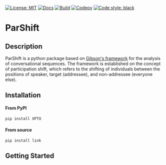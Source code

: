 [![License: MIT](https://img.shields.io/badge/License-MIT-yellow.svg)](https://github.com/bdfsaraiva/py-Participation-Shifts/blob/main/LICENSE)
[![Docs](https://img.shields.io/badge/docs-Passing-green.svg)](https://bdfsaraiva.github.io/parshift)
[![Build](https://github.com/bdfsaraiva/parshift/actions/workflows/ci.yml/badge.svg)](https://github.com/bdfsaraiva/parshift/actions/workflows/ci.yml)
[![Codeov](https://codecov.io/github/bdfsaraiva/parshift/branch/main/graph/badge.svg?token=O5ZCGFW78U)](https://codecov.io/github/bdfsaraiva/parshift)
[![Code style: black](https://img.shields.io/badge/code%20style-black-000000.svg)](https://github.com/psf/black)

# ParShift

## Description
ParShift is a python package based on [Gibson's framework](https://doi.org/10.1353/sof.2003.0055) for the analysis of conversational sequences.
The framework is established on the concept of participation shift, which refers to the shifting of individuals between the positions of speaker, target (addressee), and non-addressee (everyone else).


## Installation
#### From PyPI
```bash
pip install XPTO
```
#### From source
```
pip install link
```

## Getting Started


